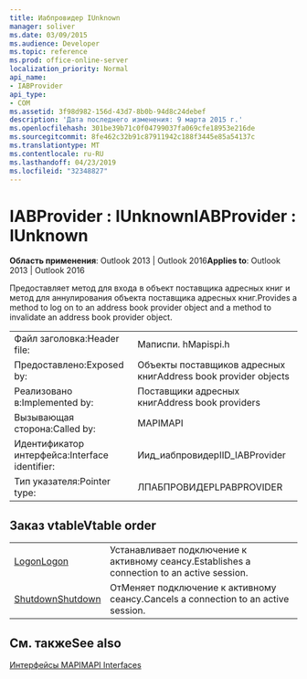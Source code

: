 ```yaml
---
title: Иабпровидер IUnknown
manager: soliver
ms.date: 03/09/2015
ms.audience: Developer
ms.topic: reference
ms.prod: office-online-server
localization_priority: Normal
api_name:
- IABProvider
api_type:
- COM
ms.assetid: 3f98d982-156d-43d7-8b0b-94d8c24debef
description: 'Дата последнего изменения: 9 марта 2015 г.'
ms.openlocfilehash: 301be39b71c0f04799037fa069cfe18953e216de
ms.sourcegitcommit: 8fe462c32b91c87911942c188f3445e85a54137c
ms.translationtype: MT
ms.contentlocale: ru-RU
ms.lasthandoff: 04/23/2019
ms.locfileid: "32348827"
---
```

# <a name="iabprovider--iunknown"></a><span data-ttu-id="c5a47-103">IABProvider : IUnknown</span><span class="sxs-lookup"><span data-stu-id="c5a47-103">IABProvider : IUnknown</span></span>

  
  
<span data-ttu-id="c5a47-104">**Область применения**: Outlook 2013 | Outlook 2016</span><span class="sxs-lookup"><span data-stu-id="c5a47-104">**Applies to**: Outlook 2013 | Outlook 2016</span></span> 
  
<span data-ttu-id="c5a47-105">Предоставляет метод для входа в объект поставщика адресных книг и метод для аннулирования объекта поставщика адресных книг.</span><span class="sxs-lookup"><span data-stu-id="c5a47-105">Provides a method to log on to an address book provider object and a method to invalidate an address book provider object.</span></span>
  
|||
|:-----|:-----|
|<span data-ttu-id="c5a47-106">Файл заголовка:</span><span class="sxs-lookup"><span data-stu-id="c5a47-106">Header file:</span></span>  <br/> |<span data-ttu-id="c5a47-107">Маписпи. h</span><span class="sxs-lookup"><span data-stu-id="c5a47-107">Mapispi.h</span></span>  <br/> |
|<span data-ttu-id="c5a47-108">Предоставлено:</span><span class="sxs-lookup"><span data-stu-id="c5a47-108">Exposed by:</span></span>  <br/> |<span data-ttu-id="c5a47-109">Объекты поставщиков адресных книг</span><span class="sxs-lookup"><span data-stu-id="c5a47-109">Address book provider objects</span></span>  <br/> |
|<span data-ttu-id="c5a47-110">Реализовано в:</span><span class="sxs-lookup"><span data-stu-id="c5a47-110">Implemented by:</span></span>  <br/> |<span data-ttu-id="c5a47-111">Поставщики адресных книг</span><span class="sxs-lookup"><span data-stu-id="c5a47-111">Address book providers</span></span>  <br/> |
|<span data-ttu-id="c5a47-112">Вызывающая сторона:</span><span class="sxs-lookup"><span data-stu-id="c5a47-112">Called by:</span></span>  <br/> |<span data-ttu-id="c5a47-113">MAPI</span><span class="sxs-lookup"><span data-stu-id="c5a47-113">MAPI</span></span>  <br/> |
|<span data-ttu-id="c5a47-114">Идентификатор интерфейса:</span><span class="sxs-lookup"><span data-stu-id="c5a47-114">Interface identifier:</span></span>  <br/> |<span data-ttu-id="c5a47-115">Иид_иабпровидер</span><span class="sxs-lookup"><span data-stu-id="c5a47-115">IID_IABProvider</span></span>  <br/> |
|<span data-ttu-id="c5a47-116">Тип указателя:</span><span class="sxs-lookup"><span data-stu-id="c5a47-116">Pointer type:</span></span>  <br/> |<span data-ttu-id="c5a47-117">ЛПАБПРОВИДЕР</span><span class="sxs-lookup"><span data-stu-id="c5a47-117">LPABPROVIDER</span></span>  <br/> |
   
## <a name="vtable-order"></a><span data-ttu-id="c5a47-118">Заказ vtable</span><span class="sxs-lookup"><span data-stu-id="c5a47-118">Vtable order</span></span>

|||
|:-----|:-----|
|[<span data-ttu-id="c5a47-119">Logon</span><span class="sxs-lookup"><span data-stu-id="c5a47-119">Logon</span></span>](iabprovider-logon.md) <br/> |<span data-ttu-id="c5a47-120">Устанавливает подключение к активному сеансу.</span><span class="sxs-lookup"><span data-stu-id="c5a47-120">Establishes a connection to an active session.</span></span>  <br/> |
|[<span data-ttu-id="c5a47-121">Shutdown</span><span class="sxs-lookup"><span data-stu-id="c5a47-121">Shutdown</span></span>](iabprovider-shutdown.md) <br/> |<span data-ttu-id="c5a47-122">ОтМеняет подключение к активному сеансу.</span><span class="sxs-lookup"><span data-stu-id="c5a47-122">Cancels a connection to an active session.</span></span>  <br/> |
   
## <a name="see-also"></a><span data-ttu-id="c5a47-123">См. также</span><span class="sxs-lookup"><span data-stu-id="c5a47-123">See also</span></span>



[<span data-ttu-id="c5a47-124">Интерфейсы MAPI</span><span class="sxs-lookup"><span data-stu-id="c5a47-124">MAPI Interfaces</span></span>](mapi-interfaces.md)

